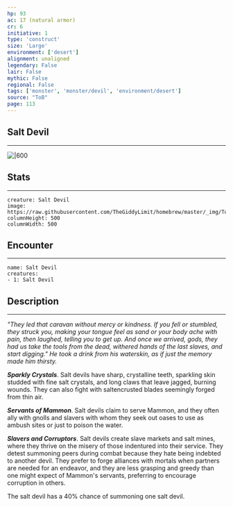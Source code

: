 ```yaml
---
hp: 93
ac: 17 (natural armor)
cr: 6
initiative: 1
type: 'construct'    
size: 'Large'
environment: ['desert']
alignment: unaligned
legendary: False
lair: False
mythic: False
regional: False
tags: ['monster', 'monster/devil', 'environment/desert']
source: "ToB"
page: 113
---
```


## Salt Devil
---

![|600](https://raw.githubusercontent.com/TheGiddyLimit/homebrew/master/_img/ToB/Salt%20Devil.webp)

## Stats
---

```statblock
creature: Salt Devil
image: https://raw.githubusercontent.com/TheGiddyLimit/homebrew/master/_img/ToB/token/Salt%20Devil.png
columnHeight: 500
columnWidth: 500
```

## Encounter
---

```encounter-table
name: Salt Devil
creatures:
- 1: Salt Devil
```

## Description
---
_"They led that caravan without mercy or kindness. If you fell or stumbled, they struck you, making your tongue feel as sand or your body ache with pain, then laughed, telling you to get up. And once we arrived, gods, they had us take the tools from the dead, withered hands of the last slaves, and start digging." He took a drink from his waterskin, as if just the memory made him thirsty._

**_Sparkly Crystals_**. Salt devils have sharp, crystalline teeth, sparkling skin studded with fine salt crystals, and long claws that leave jagged, burning wounds. They can also fight with saltencrusted blades seemingly forged from thin air.

**_Servants of Mammon_**. Salt devils claim to serve Mammon, and they often ally with gnolls and slavers with whom they seek out oases to use as ambush sites or just to poison the water.

**_Slavers and Corruptors_**. Salt devils create slave markets and salt mines, where they thrive on the misery of those indentured into their service. They detest summoning peers during combat because they hate being indebted to another devil. They prefer to forge alliances with mortals when partners are needed for an endeavor, and they are less grasping and greedy than one might expect of Mammon's servants, preferring to encourage corruption in others.




The salt devil has a 40% chance of summoning one salt devil.




